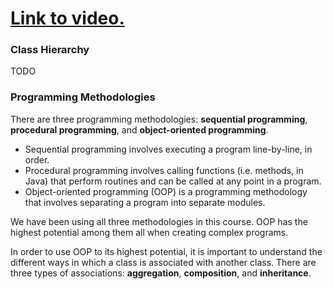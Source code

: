 # [Link to video.](TODO)

### Class Hierarchy

TODO

### Programming Methodologies

There are three programming methodologies: **sequential programming**, **procedural programming**, and **object-oriented programming**. 

* Sequential programming involves executing a program line-by-line, in order.
* Procedural programming involves calling functions (i.e. methods, in Java) that perform routines and can be called at any point in a program.
* Object-oriented programming (OOP) is a programming methodology that involves separating a program into separate modules.

We have been using all three methodologies in this course. OOP has the highest potential among them all when creating complex programs. 

In order to use OOP to its highest potential, it is important to understand the different ways in which a class is associated with another class. There are three types of associations: **aggregation**, **composition**, and **inheritance**.
